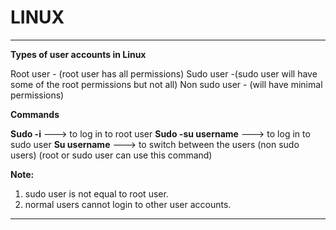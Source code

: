 # LINUX

---

**Types of user accounts in Linux**
  
  Root user - (root user has all permissions)
  Sudo user -(sudo user will have some of the root permissions but not all)
  Non sudo user - (will have minimal permissions)

**Commands**
  
  **Sudo -i**                           ---> to log in to root user
  **Sudo -su username**                 ---> to log in to sudo user
  **Su username**                       ---> to switch between the users (non sudo users) (root or sudo user can use this command)
 
**Note:**
  
  1. sudo user is not equal to root user.
  2. normal users cannot login to other user accounts.

---


